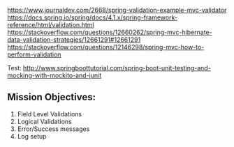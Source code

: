 https://www.journaldev.com/2668/spring-validation-example-mvc-validator	
https://docs.spring.io/spring/docs/4.1.x/spring-framework-reference/html/validation.html
https://stackoverflow.com/questions/12660262/spring-mvc-hibernate-data-validation-strategies/12661291#12661291
https://stackoverflow.com/questions/12146298/spring-mvc-how-to-perform-validation

Test:
http://www.springboottutorial.com/spring-boot-unit-testing-and-mocking-with-mockito-and-junit

Mission Objectives:
-------------------
1. Field Level Validations
2. Logical Validations
3. Error/Success messages
4. Log setup